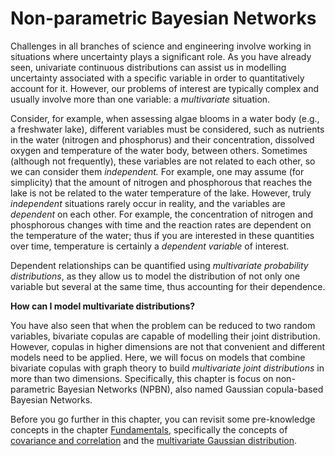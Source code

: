 
# Non-parametric Bayesian Networks

Challenges in all branches of science and engineering involve working in situations where uncertainty plays a significant role. As you have already seen, univariate continuous distributions can assist us in modelling uncertainty associated with a specific variable in order to quantitatively account for it. However, our problems of interest are typically complex and usually involve more than one variable: a _multivariate_ situation.

Consider, for example, when assessing algae blooms in a water body (e.g., a freshwater lake), different variables must be considered, such as nutrients in the water (nitrogen and phosphorus) and their concentration, dissolved oxygen and temperature of the water body, between others. Sometimes (although not frequently), these variables are not related to each other, so we can consider them _independent._ For example, one may assume (for simplicity) that the amount of nitrogen and phosphorous that reaches the lake is not be related to the water temperature of the lake. However, truly _independent_ situations rarely occur in reality, and the variables are _dependent_ on each other. For example, the concentration of nitrogen and phosphorous changes with time and the reaction rates are dependent on the temperature of the water; thus if you are interested in these quantities over time, temperature is certainly a _dependent variable_ of interest.

Dependent relationships can be quantified using _multivariate probability distributions_, as they allow us to model the distribution of not only one variable but several at the same time, thus accounting for their dependence.

**How can I model multivariate distributions?**

You have also seen that when the problem can be reduced to two random variables, bivariate copulas are capable of modelling their joint distribution. However, copulas in higher dimensions are not that convenient and different models need to be applied. Here, we will focus on models that combine bivariate copulas with graph theory to build _multivariate joint distributions_ in more than two dimensions. Specifically, this chapter is focus on non-parametric Bayesian Networks (NPBN), also named Gaussian copula-based Bayesian Networks.

Before you go further in this chapter, you can revisit some pre-knowledge concepts in the chapter [Fundamentals](fund), specifically the concepts of [covariance and correlation](covar) and the [multivariate Gaussian distribution](toadd).